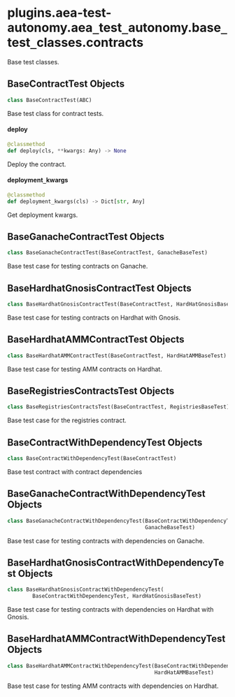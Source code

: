 <a id="plugins.aea-test-autonomy.aea_test_autonomy.base_test_classes.contracts"></a>

# plugins.aea-test-autonomy.aea`_`test`_`autonomy.base`_`test`_`classes.contracts

Base test classes.

<a id="plugins.aea-test-autonomy.aea_test_autonomy.base_test_classes.contracts.BaseContractTest"></a>

## BaseContractTest Objects

```python
class BaseContractTest(ABC)
```

Base test class for contract tests.

<a id="plugins.aea-test-autonomy.aea_test_autonomy.base_test_classes.contracts.BaseContractTest.deploy"></a>

#### deploy

```python
@classmethod
def deploy(cls, **kwargs: Any) -> None
```

Deploy the contract.

<a id="plugins.aea-test-autonomy.aea_test_autonomy.base_test_classes.contracts.BaseContractTest.deployment_kwargs"></a>

#### deployment`_`kwargs

```python
@classmethod
def deployment_kwargs(cls) -> Dict[str, Any]
```

Get deployment kwargs.

<a id="plugins.aea-test-autonomy.aea_test_autonomy.base_test_classes.contracts.BaseGanacheContractTest"></a>

## BaseGanacheContractTest Objects

```python
class BaseGanacheContractTest(BaseContractTest, GanacheBaseTest)
```

Base test case for testing contracts on Ganache.

<a id="plugins.aea-test-autonomy.aea_test_autonomy.base_test_classes.contracts.BaseHardhatGnosisContractTest"></a>

## BaseHardhatGnosisContractTest Objects

```python
class BaseHardhatGnosisContractTest(BaseContractTest, HardHatGnosisBaseTest)
```

Base test case for testing contracts on Hardhat with Gnosis.

<a id="plugins.aea-test-autonomy.aea_test_autonomy.base_test_classes.contracts.BaseHardhatAMMContractTest"></a>

## BaseHardhatAMMContractTest Objects

```python
class BaseHardhatAMMContractTest(BaseContractTest, HardHatAMMBaseTest)
```

Base test case for testing AMM contracts on Hardhat.

<a id="plugins.aea-test-autonomy.aea_test_autonomy.base_test_classes.contracts.BaseRegistriesContractsTest"></a>

## BaseRegistriesContractsTest Objects

```python
class BaseRegistriesContractsTest(BaseContractTest, RegistriesBaseTest)
```

Base test case for the registries contract.

<a id="plugins.aea-test-autonomy.aea_test_autonomy.base_test_classes.contracts.BaseContractWithDependencyTest"></a>

## BaseContractWithDependencyTest Objects

```python
class BaseContractWithDependencyTest(BaseContractTest)
```

Base test contract with contract dependencies

<a id="plugins.aea-test-autonomy.aea_test_autonomy.base_test_classes.contracts.BaseGanacheContractWithDependencyTest"></a>

## BaseGanacheContractWithDependencyTest Objects

```python
class BaseGanacheContractWithDependencyTest(BaseContractWithDependencyTest,
                                            GanacheBaseTest)
```

Base test case for testing contracts with dependencies on Ganache.

<a id="plugins.aea-test-autonomy.aea_test_autonomy.base_test_classes.contracts.BaseHardhatGnosisContractWithDependencyTest"></a>

## BaseHardhatGnosisContractWithDependencyTest Objects

```python
class BaseHardhatGnosisContractWithDependencyTest(
        BaseContractWithDependencyTest, HardHatGnosisBaseTest)
```

Base test case for testing contracts with dependencies on Hardhat with Gnosis.

<a id="plugins.aea-test-autonomy.aea_test_autonomy.base_test_classes.contracts.BaseHardhatAMMContractWithDependencyTest"></a>

## BaseHardhatAMMContractWithDependencyTest Objects

```python
class BaseHardhatAMMContractWithDependencyTest(BaseContractWithDependencyTest,
                                               HardHatAMMBaseTest)
```

Base test case for testing AMM contracts with dependencies on Hardhat.


